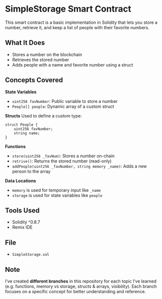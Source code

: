 # SimpleStorage Smart Contract

This smart contract is a basic implementation in Solidity that lets you store a number, retrieve it, and keep a list of people with their favorite numbers.

## What It Does

* Stores a number on the blockchain
* Retrieves the stored number
* Adds people with a name and favorite number using a struct

## Concepts Covered

**State Variables**

* `uint256 favNumber`: Public variable to store a number
* `People[] people`: Dynamic array of a custom struct

**Structs**
Used to define a custom type:

```solidity
struct People {
    uint256 favNumber;
    string name;
}
```

**Functions**

* `store(uint256 _favNum)`: Stores a number on-chain
* `retrive()`: Returns the stored number (read-only)
* `addPeople(uint256 _favNumber, string memory _name)`: Adds a new person to the array

**Data Locations**

* `memory` is used for temporary input like `_name`
* `storage` is used for state variables like `people`

## Tools Used

* Solidity ^0.8.7
* Remix IDE

## File

* `SimpleStorage.sol`

## Note

I’ve created **different branches** in this repository for each topic I’ve learned (e.g. functions, memory vs storage, structs & arrays, visibility). Each branch focuses on a specific concept for better understanding and reference.
